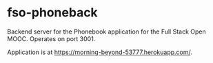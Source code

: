 # fso-phoneback

Backend server for the Phonebook application for the Full Stack Open MOOC. Operates on port 3001.

Application is at <https://morning-beyond-53777.herokuapp.com/>.
